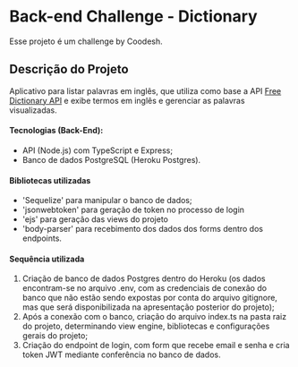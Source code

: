 # Back-end Challenge - Dictionary

Esse projeto é um challenge by Coodesh.

## Descrição do Projeto

Aplicativo para listar palavras em inglês, que utiliza como base a API [Free Dictionary API](https://dictionaryapi.dev/) e exibe termos em inglês e gerenciar as palavras visualizadas.

#### Tecnologias (Back-End):
- API (Node.js) com TypeScript e Express;
- Banco de dados PostgreSQL (Heroku Postgres).

#### Bibliotecas utilizadas
- 'Sequelize' para manipular o banco de dados;
- 'jsonwebtoken' para geração de token no processo de login
- 'ejs' para geração das views do projeto
- 'body-parser' para recebimento dos dados dos forms dentro dos endpoints.

#### Sequência utilizada
1. Criação de banco de dados Postgres dentro do Heroku (os dados encontram-se no arquivo .env, com as credenciais de conexão do banco que não estão sendo expostas por conta do arquivo gitignore, mas que será disponibilizada na apresentação posterior do projeto);
2. Após a conexão com o banco, criação do arquivo index.ts na pasta raiz do projeto, determinando view engine, bibliotecas e configurações gerais do projeto;
3. Criação do endpoint de login, com form que recebe email e senha e cria token JWT mediante conferência no banco de dados.


